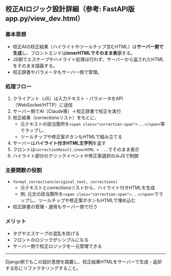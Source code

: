 ## 校正AIロジック設計詳細（参考: FastAPI版 app.py/view_dev.html）

### 基本思想
- 校正AIの校正結果（ハイライトやツールチップ含むHTML）は**サーバー側で生成**し、フロントエンドは**innerHTMLでそのまま表示**する。
- JS側でエスケープやハイライト処理は行わず、サーバーから返されたHTMLをそのまま描画する。
- 校正辞書やパラメータもサーバー側で管理。

### 処理フロー
1. クライアント（JS）は入力テキスト・パラメータをAPI（WebSocket/HTTP）に送信
2. サーバー側でAI（Claude等）＋校正辞書で校正を実行
3. 校正結果（correctionsリスト）をもとに、
    - 元テキストの該当箇所を`<span class="correction-span">...</span>`等でラップし、
    - ツールチップや修正案ボタンもHTMLで組み立てる
4. サーバーは**ハイライト付きHTML文字列**を返す
5. フロントは`correctionResult.innerHTML = ...`でそのまま表示
6. ハイライト部分のクリックイベントや修正案選択のみJSで制御

### 主要関数の役割
- `format_corrections(original_text, corrections)`
    - 元テキストとcorrectionsリストから、ハイライト付きHTMLを生成
    - 例: 元文の該当箇所を`<span class="correction-span">...</span>`でラップし、ツールチップや修正案ボタンもHTMLで埋め込む
- 校正辞書の管理・適用もサーバー側で行う

### メリット
- タグやエスケープの混乱を防げる
- フロントのロジックがシンプルになる
- サーバー側で校正ロジックを一元管理できる

---
Django側でもこの設計思想を踏襲し、校正結果HTMLをサーバーで生成・返却する形にリファクタリングすること。 